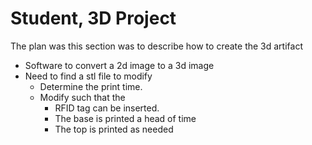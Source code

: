 # Student, 3D Project

The plan was this section was to describe how to create the 3d artifact
* Software to convert a 2d image to a 3d image
* Need to find a stl file to modify
  * Determine the print time.
  * Modify such that the 
    * RFID tag can be inserted.
    * The base is printed a head of time
    * The top is printed as needed